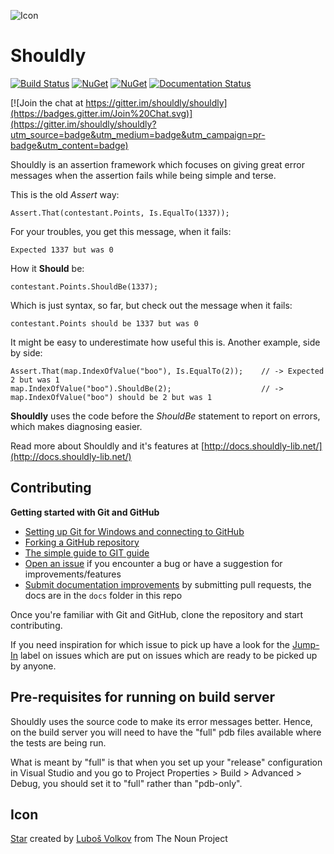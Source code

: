 ![Icon](https://raw.github.com/shouldly/shouldly/master/package_icon.png)

Shouldly
========

[![Build Status](https://ci.appveyor.com/api/projects/status/github/shouldly/shouldly?branch=master&svg=true)](https://ci.appveyor.com/project/shouldly/shouldly) 
[![NuGet](https://img.shields.io/nuget/dt/shouldly.svg)](https://www.nuget.org/packages/Shouldly) 
[![NuGet](https://img.shields.io/nuget/vpre/shouldly.svg)](https://www.nuget.org/packages/Shouldly)
[![Documentation Status](https://readthedocs.org/projects/shouldly/badge/?version=latest)](http://shouldly.readthedocs.org/en/latest/?badge=latest)

[![Join the chat at https://gitter.im/shouldly/shouldly](https://badges.gitter.im/Join%20Chat.svg)](https://gitter.im/shouldly/shouldly?utm_source=badge&utm_medium=badge&utm_campaign=pr-badge&utm_content=badge) 

Shouldly is an assertion framework which focuses on giving great error messages when the assertion fails while being simple and terse.

This is the old *Assert* way: 

    Assert.That(contestant.Points, Is.EqualTo(1337));

For your troubles, you get this message, when it fails:

    Expected 1337 but was 0

How it **Should** be:

    contestant.Points.ShouldBe(1337);

Which is just syntax, so far, but check out the message when it fails:

    contestant.Points should be 1337 but was 0

It might be easy to underestimate how useful this is. Another example, side by side:

    Assert.That(map.IndexOfValue("boo"), Is.EqualTo(2));    // -> Expected 2 but was 1
    map.IndexOfValue("boo").ShouldBe(2);                    // -> map.IndexOfValue("boo") should be 2 but was 1

**Shouldly** uses the code before the *ShouldBe* statement to report on errors, which makes diagnosing easier.

Read more about Shouldly and it's features at [http://docs.shouldly-lib.net/](http://docs.shouldly-lib.net/)

## Contributing
**Getting started with Git and GitHub**

 * [Setting up Git for Windows and connecting to GitHub](http://help.github.com/win-set-up-git/)
 * [Forking a GitHub repository](http://help.github.com/fork-a-repo/)
 * [The simple guide to GIT guide](http://rogerdudler.github.com/git-guide/)
 * [Open an issue](https://github.com/shouldly/shouldly/issues) if you encounter a bug or have a suggestion for improvements/features
 * [Submit documentation improvements](http://shouldly.readthedocs.org/en/latest) by submitting pull requests, the docs are in the `docs` folder in this repo

Once you're familiar with Git and GitHub, clone the repository and start contributing.

If you need inspiration for which issue to pick up have a look for the [Jump-In](https://github.com/shouldly/shouldly/labels/Jump-In) label on issues which are put on issues which are ready to be picked up by anyone. 

## Pre-requisites for running on build server
Shouldly uses the source code to make its error messages better. Hence, on the build server you will need to have the "full" pdb files available where the tests are being run. 

What is meant by "full" is that when you set up your "release" configuration in Visual Studio and you go to Project Properties > Build > Advanced > Debug, you should set it to "full" rather than "pdb-only". 

## Icon
[Star](https://thenounproject.com/term/star/20931/) created by [Luboš Volkov](https://thenounproject.com/Lubo%C5%A1%20Volkov/) from The Noun Project
